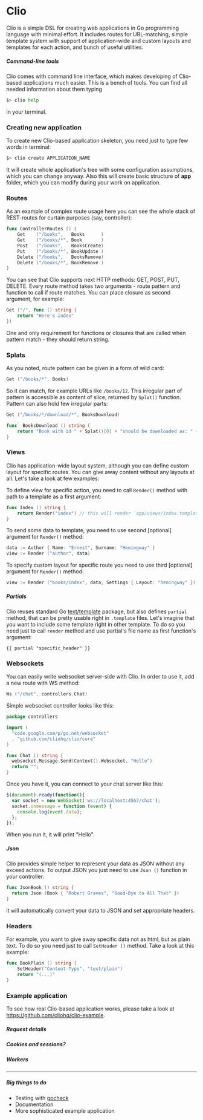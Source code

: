 # Clio


Clio is a simple DSL for creating web applications in Go programming language with minimal effort. It includes routes for URL-matching, simple template system with support of application-wide and custom layouts and templates for each action, and bunch of useful utilities.


##### Command-line tools

Clio comes with command line interface, which makes developing of Clio-based applications much easier. This is a bench of tools. You can find all needed information about them typing 

``` bash
$> clio help
```
in your terminal.

### Creating new application

To create new Clio-based application skeleton, you need just to type few words in terminal:

``` bash
$> clio create APPLICATION_NAME
```

It will create whole application's tree with some configuration assumptions, which you can change anyway. Also this will create basic structure of __app__ folder, which you can modify during your work on application.


### Routes

As an example of complex route usage here you can see the whole stack of REST-routes for curtain purposes (say, controller):

``` go
func ControllerRoutes () {
    Get    ("/books",   Books      )
    Get    ("/books/*", Book       )
    Post   ("/books",   BooksCreate)
    Put    ("/books/*", BookUpdate )
    Delete ("/books",   BooksRemove)
    Delete ("/books/*", BookRemove )
}
```

You can see that Clio supports next HTTP methods: GET, POST, PUT, DELETE. 
Every route method takes two arguments - route pattern and function to call if route matches. You can place closure as second argument, for example:

``` go
Get ("/", func () string {
    return "Here's index"
})
```

One and only requirement for functions or closures that are called when pattern match - they should return string. 


### Splats

As you noted, route pattern can be given in a form of wild card:

``` go
Get ("/books/*", Books)
```

So it can match, for example URLs like `/books/12`. This irregular part of pattern is accessible as content of slice, returned by `Splat()` function.
Pattern can also hold few irregular parts:

``` go
Get ("/books/*/download/*", BooksDownload)

func  BooksDownload () string {
    return "Book with id " + Splat()[0] + "should be downloaded as: " + Splat()[1]
}
```


### Views

Clio has application-wide layout system, although you can define custom layout for specific routes. You can give away content without any layouts at all. Let's take a look at few examples:

To define view for specific action, you need to call `Render()` method with path to a template as a first argument:

``` go
func Index () string {
    return Render("index") // this will render `app/views/index.template` file
}
```

To send some data to template, you need to use second [optional] argument for `Render()` method:

``` go
data := Author { Name: "Ernest", Surname: "Hemingway" }
view := Render ("author", data)
```

To specify custom layout for specific route you need to use third [optional] argument for `Render()` method:

```go
view := Render ("books/index", data, Settings { Layout: "hemingway" })
```

##### Partials

Clio reuses standard Go [text/template](http://golang.org/pkg/text/template/) package, but also defines `partial` method, that can be pretty usable right in `.template` files. Let's imagine that you want to include some template right in other template. To do so you need just to call `render` method and use partial's file name as first function's argument:

``` template
{{ partial "specific_header" }}
```

### Websockets

You can easily write websocket server-side with Clio. In order to use it, add a new route with WS method:

``` go
Ws ("/chat", controllers.Chat)
```

Simple websocket controller looks like this:

``` go
package controllers

import (
  "code.google.com/p/go.net/websocket"
  . "github.com/cliohq/clio/core"
)

func Chat () string {
  websocket.Message.Send(Context().Websocket, "Hello")
  return "";
}
```

Once you have it, you can connect to your chat server like this:

``` js
$(document).ready(function(){
  var socket = new WebSocket('ws://localhost:4567/chat');
  socket.onmessage = function (event) {
    console.log(event.data);
  };
});
```

When you run it, it will print "Hello".

##### Json

Clio provides simple helper to represent your data as JSON without any exceed actions. To output JSON you just need to use `Json ()` function in your controller:

``` go
func JsonBook () string {
  return Json (Book { "Robert Graves", "Good-Bye to All That" })
}
```

it will automatically convert your data to JSON and set appropriate headers.

### Headers

For example, you want to give away specific data not as html, but as plain text. To do so you need just to call `SetHeader ()` method. Take a look at this example:

``` go
func BookPlain () string {
    SetHeader("Content-Type", "text/plain")
    return "(...)"
}
```

### Example application

To see how real Clio-based application works, please take a look at https://github.com/cliohq/clio-example.

##### Request details
##### Cookies and sessions?
##### Workers

---

##### Big things to do

- Testing with [gocheck](http://labix.org/gocheck)
- Documentation
- More sophisticated example application
